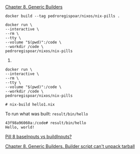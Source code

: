 ##

[Chapter 8. Generic Builders](https://nixos.org/nixos/nix-pills/generic-builders.html)


`docker build --tag pedroregispoar/nixos/nix-pills .`

```
docker run \
--interactive \
--rm \
--tty \
--volume "$(pwd)":/code \
--workdir /code \
pedroregispoar/nixos/nix-pills
```

1) 

```
docker run \
--interactive \
--rm \
--tty \
--volume "$(pwd)":/code \
--workdir /code \
pedroregispoar/nixos/nix-pills
```


`# nix-build hello1.nix` 

To run what was built: `result/bin/hello`

```
43f98a96060a:/code# result/bin/hello
Hello, world!
``` 







[Pill 8 baseInputs vs buildInputs?](https://github.com/NixOS/nix-pills/issues/137)

[Chapter 8. Generic Builders. Builder script can't unpack tarball](https://github.com/NixOS/nix-pills/issues/87)


